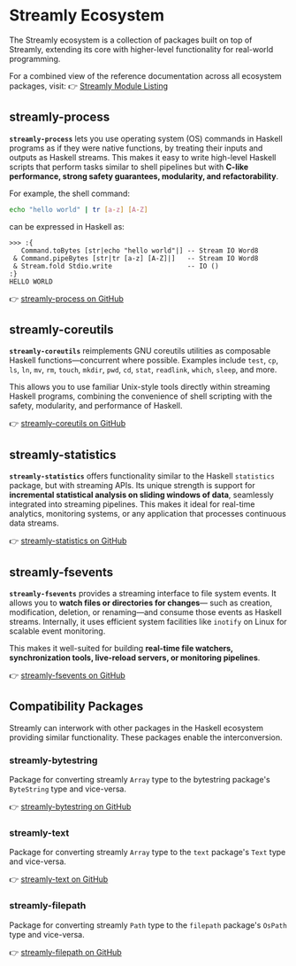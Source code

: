 # Streamly Ecosystem

The Streamly ecosystem is a collection of packages built on top of
Streamly, extending its core with higher-level functionality for
real-world programming.

For a combined view of the reference documentation across all ecosystem
packages, visit:
👉 [Streamly Module Listing](https://streamly.composewell.com/module-listing.html)

## streamly-process

**`streamly-process`** lets you use operating system (OS) commands in
Haskell programs as if they were native functions, by treating their
inputs and outputs as Haskell streams. This makes it easy to write
high-level Haskell scripts that perform tasks similar to shell pipelines
but with **C-like performance, strong safety guarantees, modularity, and
refactorability**.

For example, the shell command:

```bash
echo "hello world" | tr [a-z] [A-Z]
```

can be expressed in Haskell as:

<!--
Not exactly sure what the clean way is to import packages. We need to launch the
ghci session with the required packages.
-->
```
>>> :{
   Command.toBytes [str|echo "hello world"|] -- Stream IO Word8
 & Command.pipeBytes [str|tr [a-z] [A-Z]|]   -- Stream IO Word8
 & Stream.fold Stdio.write                   -- IO ()
:}
HELLO WORLD
```

👉 [streamly-process on GitHub](https://github.com/composewell/streamly-process)

## streamly-coreutils

**`streamly-coreutils`** reimplements GNU coreutils utilities as
composable Haskell functions—concurrent where possible. Examples include
`test`, `cp`, `ls`, `ln`, `mv`, `rm`, `touch`, `mkdir`, `pwd`, `cd`,
`stat`, `readlink`, `which`, `sleep`, and more.

This allows you to use familiar Unix-style tools directly within
streaming Haskell programs, combining the convenience of shell scripting
with the safety, modularity, and performance of Haskell.

👉 [streamly-coreutils on GitHub](https://github.com/composewell/streamly-coreutils)

## streamly-statistics

**`streamly-statistics`** offers functionality similar to the Haskell
`statistics` package, but with streaming APIs. Its unique strength is
support for **incremental statistical analysis on sliding windows of
data**, seamlessly integrated into streaming pipelines. This makes it
ideal for real-time analytics, monitoring systems, or any application
that processes continuous data streams.

👉 [streamly-statistics on GitHub](https://github.com/composewell/streamly-statistics)

## streamly-fsevents

**`streamly-fsevents`** provides a streaming interface to file system
events. It allows you to **watch files or directories for changes**—
such as creation, modification, deletion, or renaming—and consume those
events as Haskell streams. Internally, it uses efficient system
facilities like `inotify` on Linux for scalable event monitoring.

This makes it well-suited for building **real-time file watchers,
synchronization tools, live-reload servers, or monitoring pipelines**.

👉 [streamly-fsevents on GitHub](https://github.com/composewell/streamly-fsevents)

<!--
## streamly-lz4

Streaming APIs for lz4 compression and decompression.
-->

## Compatibility Packages

Streamly can interwork with other packages in the Haskell ecosystem
providing similar functionality. These packages enable the
interconversion.

### streamly-bytestring

Package for converting streamly `Array` type to the bytestring package's
`ByteString` type and vice-versa.

👉 [streamly-bytestring on GitHub](https://github.com/psibi/streamly-bytestring)

### streamly-text

Package for converting streamly `Array` type to the `text` package's
`Text` type and vice-versa.

👉 [streamly-text on GitHub](https://github.com/composewell/streamly-text)

### streamly-filepath

Package for converting streamly `Path` type to the `filepath` package's
`OsPath` type and vice-versa.

👉 [streamly-filepath on GitHub](https://github.com/composewell/streamly-filepath)
